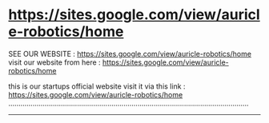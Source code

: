 # https://sites.google.com/view/auricle-robotics/home
SEE OUR WEBSITE : https://sites.google.com/view/auricle-robotics/home
visit our website from here : https://sites.google.com/view/auricle-robotics/home

this is our startups official website visit it via this link : https://sites.google.com/view/auricle-robotics/home
.......................................................................................................................
______________________________________
